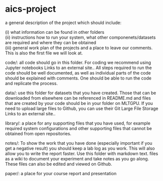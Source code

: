 # aics-project

a general description of the project which should include:  

(i) what information can be found in other folders  
(ii) instructions how to run your system, what other componenets/datasets are required and where they can be obtained  
(iii) general work plan of the projects and a place to leave our comments. This is also the first file we will look at.  

code/: all code should go in this folder. For coding we recommend using Jupyter notebooks Links to an external site.. All steps required to run the code should be well documented, as well as individual parts of the code should be explained with comments. One should be able to run the code and replicate the process. 

data/: use this folder for datasets that you have created. Those that can be downloaded from elsewhere can be referenced in README.md and files that are created by your code should be in your folder on MLTGPU. If you need to upload large files to Github, you can use their Git Large File Storage Links to an external site..

library/: a place for any supporting files that you have used, for example required system configurations and other supporting files that cannot be obtained from open repositories.

notes/: To show the work that you have done (especially important if you get a negative result) you should keep a lab log as you work. This will also allow you to write the report faster. Use this folder with markdown text. files as a wiki to document your experiment and take notes as you go along. These files can also be edited and viewed on Github.

paper/: a place for your course report and presentation